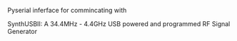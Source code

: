Pyserial inferface for commincating with 

SynthUSBII: A 34.4MHz - 4.4GHz USB powered and programmed RF Signal Generator